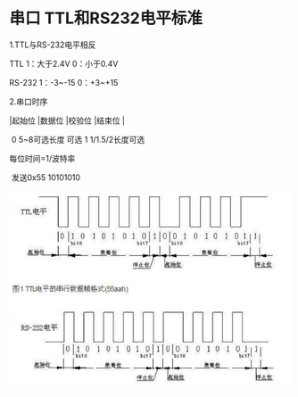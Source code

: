 # 串口 TTL和RS232电平标准

1.TTL与RS-232电平相反

TTL        1：大于2.4V    0：小于0.4V

 RS-232     1：-3~-15       0：+3~+15

 2.串口时序

  |起始位 |数据位        |校验位 |结束位 |

​       0      5~8可选长度    可选    1  1/1.5/2长度可选

 

  每位时间=1/波特率

 

 

​    发送0x55   10101010

![](img/TTLRS232.png)
